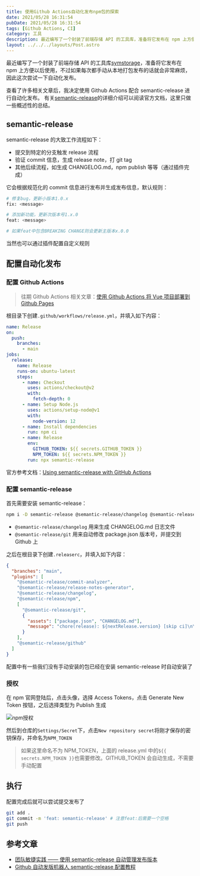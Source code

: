 ```yaml
---
title: 使用Github Actions自动化发布npm包的探索
date: 2021/05/28 16:31:54
pubDate: 2021/05/28 16:31:54
tags: [Github Actions, CI]
category: 工具
description: 最近编写了一个封装了前端存储 API 的工具库，准备将它发布在 npm 上方便以后使用，不过如果每次都手动从本地打包发布的话就会非常麻烦，因此这次尝试一下自动化发布。
layout: ../../../layouts/Post.astro
---
```


最近编写了一个封装了前端存储 API 的工具库[symstorage](https://www.npmjs.com/package/symstorage)，准备将它发布在 npm 上方便以后使用，不过如果每次都手动从本地打包发布的话就会非常麻烦，因此这次尝试一下自动化发布。

查看了许多相关文章后，我决定使用 Github Actions 配合 semantic-release 进行自动化发布。
有关[semantic-release](https://semantic-release.gitbook.io/semantic-release/)的详细介绍可以阅读官方文档，这里只做一些概述性的总结。

## semantic-release

semantic-release 的大致工作流程如下：

- 提交到特定的分支触发 release 流程
- 验证 commit 信息，生成 release note，打 git tag
- 其他后续流程，如生成 CHANGELOG.md，npm publish 等等（通过插件完成）

它会根据规范化的 commit 信息进行发布并生成发布信息，默认规则：

```bash
# 修复bug，更新小版本1.0.x
fix: <message>

# 添加新功能，更新次版本号1.x.0
feat: <message>

# 如果feat中包含BREAKING CHANGE则会更新主版本x.0.0
```

当然也可以通过插件配置自定义规则

## 配置自动化发布

### 配置 Github Actions

> 往期 Github Actions 相关文章：[使用 Github Actions 将 Vue 项目部署到 Github Pages](https://qiyuor2.github.io/categories/%E5%B7%A5%E5%85%B7/useactionstopages/)

根目录下创建`.github/workflows/release.yml`，并填入如下内容：

```yaml
name: Release
on:
  push:
    branches:
      - main
jobs:
  release:
    name: Release
    runs-on: ubuntu-latest
    steps:
      - name: Checkout
        uses: actions/checkout@v2
        with:
          fetch-depth: 0
      - name: Setup Node.js
        uses: actions/setup-node@v1
        with:
          node-version: 12
      - name: Install dependencies
        run: npm ci
      - name: Release
        env:
          GITHUB_TOKEN: ${{ secrets.GITHUB_TOKEN }}
          NPM_TOKEN: ${{ secrets.NPM_TOKEN }}
        run: npx semantic-release
```

官方参考文档：[Using semantic-release with GitHub Actions](https://github.com/semantic-release/semantic-release/blob/master/docs/recipes/github-actions.md)

### 配置 semantic-release

首先需要安装 semantic-release：

```bash
npm i -D semantic-release @semantic-release/changelog @semantic-release/git
```

- `@semantic-release/changelog` 用来生成 CHANGELOG.md 日志文件
- `@semantic-release/git` 用来自动修改 package.json 版本号，并提交到 Github 上

之后在根目录下创建`.releaserc`，并填入如下内容：

```json
{
  "branches": "main",
  "plugins": [
    "@semantic-release/commit-analyzer",
    "@semantic-release/release-notes-generator",
    "@semantic-release/changelog",
    "@semantic-release/npm",
    [
      "@semantic-release/git",
      {
        "assets": ["package.json", "CHANGELOG.md"],
        "message": "chore(release): ${nextRelease.version} [skip ci]\n\n${nextRelease.notes}"
      }
    ],
    "@semantic-release/github"
  ]
}
```

配置中有一些我们没有手动安装的包已经在安装 semantic-release 时自动安装了

### 授权

在 npm 官网登陆后，点击头像，选择 Access Tokens，点击 Generate New Token 按钮，之后选择类型为 Publish 生成

![npm授权](https://gcore.jsdelivr.net/gh/qiyuor2/blog-image/img/npmaccesstoken.png)

然后到仓库的`Settings/Secret`下，点击`New repository secret`将刚才保存的密钥保存，并命名为`NPM_TOKEN`

> 如果这里命名不为 NPM_TOKEN，上面的 release.yml 中的`${{ secrets.NPM_TOKEN }}`也需要修改。GITHUB_TOKEN 会自动生成，不需要手动配置

## 执行

配置完成后就可以尝试提交发布了

```bash
git add .
git commit -m 'feat: semantic-release' # 注意feat:后需要一个空格
git push
```

## 参考文章

- [团队敏捷实践 —— 使用 semantic-release 自动管理发布版本](https://blog.dteam.top/posts/2020-05/semantic-release.html)
- [Github 自动发版机器人 semantic-release 配置教程](https://meixg.cn/2021/01/20/semantic-release-guide/)
